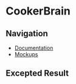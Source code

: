 # CookerBrain
## Navigation
* [Documentation](documentation)
* [Mockups](https://github.com/lizakat/cookerbrain/tree/main/mockups)
## Excepted Result
